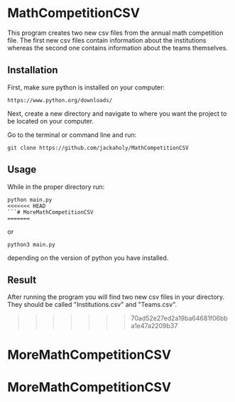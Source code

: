 # MathCompetitionCSV
This program creates two new csv files from the annual math competition file.
The first new csv files contain information about the institutions whereas the
second one contains information about the teams themselves.
## Installation
First, make sure python is installed on your computer:
```shell
https://www.python.org/downloads/
```
Next, create a new directory and navigate to where you want the project to be located on your computer.

Go to the terminal or command line and run:
```shell
git clone https://github.com/jackaholy/MathCompetitionCSV
```
## Usage
While in the proper directory run:
```shell
python main.py
<<<<<<< HEAD
```# MoreMathCompetitionCSV
=======
```
or
```shell
python3 main.py
```
depending on the version of python you have installed.

## Result
After running the program you will find two new csv files in your directory.
They should be called "Institutions.csv" and "Teams.csv".
>>>>>>> 70ad52e27ed2a19ba64681f06bba1e47a2209b37
# MoreMathCompetitionCSV
# MoreMathCompetitionCSV
